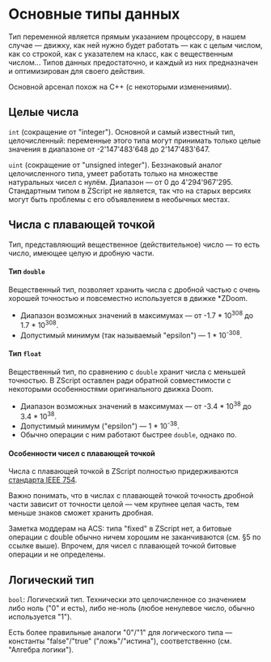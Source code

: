 # Основные типы данных

Тип переменной является прямым указанием процессору, в нашем случае — движку, как ней нужно будет работать — как с целым числом, как со строкой, как с указателем на класс, как с вещественным числом... Типов данных предостаточно, и каждый из них предназначен и оптимизирован для своего действия.

Основной арсенал похож на C++ (с некоторыми изменениями).

## Целые числа

`int` (сокращение от "integer"). Основной и самый известный тип, целочисленный: переменные этого типа могут принимать только целые значения в диапазоне от -2'147'483'648 до 2'147'483'647.

`uint` (сокращение от "unsigned integer"). Беззнаковый аналог целочисленного типа, умеет работать только на множестве натуральных чисел с нулём. Диапазон — от 0 до 4'294'967'295. Стандартным типом в ZScript не является, так что на старых версиях могут быть проблемы с его объявлением в необычных местах.

## Числа с плавающей точкой

Тип, представляющий вещественное (действительное) число — то есть число, имеющее целую и дробную части.

#### Тип `double`

Вещественный тип, позволяет хранить числа с дробной частью с очень хорошей точностью и повсеместно используется в движке \*ZDoom.

* Диапазон возможных значений в максимумах — от -1.7 \* 10<sup>308</sup> до 1.7 \* 10<sup>308</sup>.
* Допустимый минимум (так называемый "epsilon") — 1 \* 10<sup>-308</sup>.

#### Тип `float`

Вещественный тип, по сравнению с `double` хранит числа с меньшей точностью. В ZScript оставлен ради обратной совместимости с некоторыми особенностями оригинального движка Doom.

* Диапазон возможных значений в максимумах — от  -3.4 \* 10<sup>38</sup> до 3.4 \* 10<sup>38</sup>.
* Допустимый минимум ("epsilon") — 1 \* 10<sup>-38</sup>.
* Обычно операции с ним работают быстрее `double`, однако по.

#### Особенности чисел с плавающей точкой

Числа с плавающей точкой в ZScript полностью придерживаются [стандарта IEEE 754](http://www.softelectro.ru/ieee754.html).

Важно понимать, что в числах с плавающей точкой точность дробной части зависит от точности целой — чем крупнее целая часть, тем меньше знаков сможет хранить дробная.

Заметка моддерам на ACS: типа "fixed" в ZScript нет, а битовые операции с double обычно ничем хорошим не заканчиваются (см. §5 по ссылке выше). Впрочем, для чисел с плавающей точкой битовые операции и не определены.

## Логический тип

`bool`: Логический тип. Технически это целочисленное со значением либо ноль ("0" и есть), либо не-ноль (любое ненулевое число, обычно используется "1").

Есть более правильные аналоги "0"/"1" для логического типа — константы "false"/"true" ("ложь"/"истина"), соответственно (см. "Алгебра логики").
